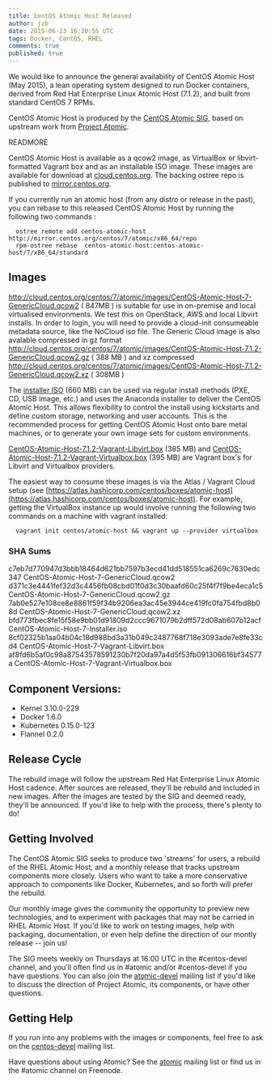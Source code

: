 ```yaml
---
title: CentOS Atomic Host Released
author: jzb
date: 2015-06-23 16:30:55 UTC
tags: Docker, CentOS, RHEL
comments: true
published: true
---
```


We would like to announce the general availability of CentOS Atomic Host (May 2015), a lean operating system designed to run Docker containers, derived from Red Hat Enterprise Linux Atomic Host (7.1.2), and built from standard CentOS 7 RPMs. 

CentOS Atomic Host is produced by the [CentOS Atomic SIG](http://wiki.centos.org/SpecialInterestGroup/Atomic), based on upstream work from  [Project Atomic](http://www.projectatomic.io/). 

READMORE

CentOS Atomic Host is available as a qcow2 image, as VirtualBox or libvirt-formatted Vagrant box and as an installable ISO image. These images are available for download at [cloud.centos.org](http://cloud.centos.org/centos/7/atomic/images/). The backing ostree repo is published to [mirror.centos.org](http://mirror.centos.org/centos/7/atomic/x86_64/repo).

If you currently run an atomic host (from any distro or release in the past), you can rebase to this released CentOS Atomic Host by running the following two commands :

```
  ostree remote add centos-atomic-host http://mirror.centos.org/centos/7/atomic/x86_64/repo
  rpm-ostree rebase  centos-atomic-host:centos-atomic-host/7/x86_64/standard
```

## Images

http://cloud.centos.org/centos/7/atomic/images/CentOS-Atomic-Host-7-GenericCloud.qcow2 ( 847MB )  is suitable for use in on-premise and local virtualised environments. We test this on OpenStack, AWS and local Libvirt installs. In order to login, you will need to provide a cloud-init consumeable metadata source, like the NoCloud iso file. The Generic Cloud image is also avalable compressed in gz format http://cloud.centos.org/centos/7/atomic/images/CentOS-Atomic-Host-7.1.2-GenericCloud.qcow2.gz ( 388 MB ) and xz compressed http://cloud.centos.org/centos/7/atomic/images/CentOS-Atomic-Host-7.1.2-GenericCloud.qcow2.xz ( 308MB )

The [installer ISO](http://cloud.centos.org/centos/7/atomic/images/CentOS-Atomic-Host-7.1.2-Installer.iso) (660 MB) can be used via regular install methods (PXE, CD, USB image, etc.) and uses the Anaconda installer to deliver the CentOS Atomic Host. This allows flexibility to control the install using kickstarts and define custom storage, networking and user accounts. This is the recommended process for getting CentOS Atomic Host onto bare metal machines, or to generate your own image sets for custom environments.

[CentOS-Atomic-Host-7.1.2-Vagrant-Libvirt.box](http://cloud.centos.org/centos/7/atomic/images/CentOS-Atomic-Host-7.1.2-Vagrant-Libvirt.box) (385 MB) and [CentOS-Atomic-Host-7.1.2-Vagrant-Virtualbox.box](http://cloud.centos.org/centos/7/atomic/images/CentOS-Atomic-Host-7.1.2-Vagrant-Virtualbox.box) (395 MB) are Vagrant box's for Libvirt and Virtualbox providers. 

The easiest way to consume these images is via the Atlas / Vagrant Cloud setup (see [https://atlas.hashicorp.com/centos/boxes/atomic-host](https://atlas.hashicorp.com/centos/boxes/atomic-host). For example, getting the VirtualBox instance up would involve running the following two commands on a machine with vagrant installed:

```
  vagrant init centos/atomic-host && vagrant up --provider virtualbox 
```

### SHA Sums

c7eb7d770947d3bbb18464d621bb7597b3ecd41dd518551ca6269c7630edc347  CentOS-Atomic-Host-7-GenericCloud.qcow2
d371c3e4441fef32d3c4456fb08cbd01f0d3c30baafd60c25f4f7f9be4eca1c5  CentOS-Atomic-Host-7-GenericCloud.qcow2.gz
7ab0e527e108ce8e8861f59f34b9206ea3ac45e3944ce419fc0fa754fbd8b08d  CentOS-Atomic-Host-7-GenericCloud.qcow2.xz
bfd773fbec8fe15f58e9bb01d91809d2ccc9671079b2dff572d08ab607b12acf  CentOS-Atomic-Host-7-Installer.iso
8cf02325b1aa04b04c18d988bd3a31b049c2487768f718e3093ade7e8fe33cd4  CentOS-Atomic-Host-7-Vagrant-Libvirt.box
af8fd6b5af0c98a87543578591230b7f20da97a4d5f53fb091306616bf34577a  CentOS-Atomic-Host-7-Vagrant-Virtualbox.box


## Component Versions:

* Kernel 3.10.0-229
* Docker 1.6.0
* Kubernetes 0.15.0-123
* Flannel 0.2.0

## Release Cycle

The rebuild image will follow the upstream Red Hat Enterprise Linux Atomic Host cadence. After sources are released, they'll be rebuild and included in new images. After the images are tested by the SIG and deemed ready, they'll be announced. If you'd like to help with the process, there's plenty to do!

## Getting Involved

The CentOS Atomic SIG seeks to produce two 'streams' for users, a rebuild of the RHEL Atomic Host, and a monthly release that tracks upstream components more closely. Users who want to take a more conservative approach to components like Docker, Kubernetes, and so forth will prefer the rebuild.

Our monthly image gives the community the opportunity to preview new technologies, and to experiment with packages that may not be carried in RHEL Atomic Host. If you'd like to work on testing images, help with packaging, documentation, or even help define the direction of our montly release -- join us! 

The SIG meets weekly on Thursdays at 16:00 UTC in the #centos-devel channel, and you'll often find us in #atomic and/or #centos-devel if you have questions. You can also join the [atomic-devel](https://lists.projectatomic.io/mailman/listinfo/atomic-devel) mailing list if you'd like to discuss the direction of Project Atomic, its components, or have other questions. 

## Getting Help

If you run into any problems with the images or components, feel free to ask on the [centos-devel](http://lists.centos.org/mailman/listinfo/centos-devel) mailing list. 

Have questions about using Atomic? See the [atomic](https://lists.projectatomic.io/mailman/listinfo/atomic) mailing list or find us in the #atomic channel on Freenode. 
